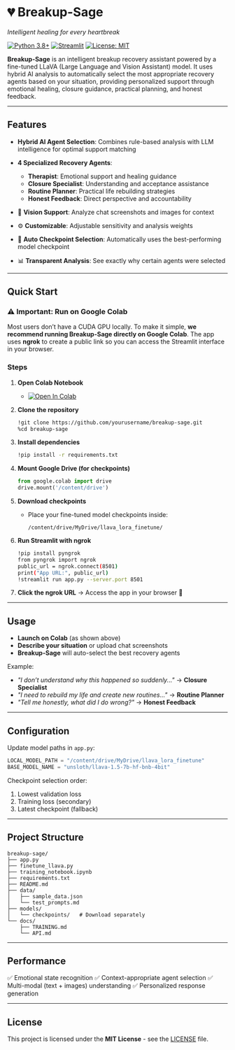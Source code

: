 # 💔 Breakup-Sage

*Intelligent healing for every heartbreak*

[![Python 3.8+](https://img.shields.io/badge/python-3.8+-blue.svg)](https://www.python.org/downloads/release/python-380/)
[![Streamlit](https://img.shields.io/badge/Streamlit-1.28+-red.svg)](https://streamlit.io/)
[![License: MIT](https://img.shields.io/badge/License-MIT-yellow.svg)](https://opensource.org/licenses/MIT)

**Breakup-Sage** is an intelligent breakup recovery assistant powered by a fine-tuned LLaVA (Large Language and Vision Assistant) model. It uses hybrid AI analysis to automatically select the most appropriate recovery agents based on your situation, providing personalized support through emotional healing, closure guidance, practical planning, and honest feedback.

---

## Features

* **Hybrid AI Agent Selection**: Combines rule-based analysis with LLM intelligence for optimal support matching
* **4 Specialized Recovery Agents**:

  * **Therapist**: Emotional support and healing guidance
  * **Closure Specialist**: Understanding and acceptance assistance
  * **Routine Planner**: Practical life rebuilding strategies
  * **Honest Feedback**: Direct perspective and accountability
* 📸 **Vision Support**: Analyze chat screenshots and images for context
* ⚙️ **Customizable**: Adjustable sensitivity and analysis weights
* 🔄 **Auto Checkpoint Selection**: Automatically uses the best-performing model checkpoint
* 📊 **Transparent Analysis**: See exactly why certain agents were selected

---

## Quick Start

### ⚠ Important: Run on Google Colab

Most users don’t have a CUDA GPU locally. To make it simple, **we recommend running Breakup-Sage directly on Google Colab**. The app uses **ngrok** to create a public link so you can access the Streamlit interface in your browser.

### Steps

1. **Open Colab Notebook**

   * [![Open In Colab](https://colab.research.google.com/assets/colab-badge.svg)](https://colab.research.google.com/github/yourusername/breakup-sage/blob/main/training_notebook.ipynb)

2. **Clone the repository**

   ```bash
   !git clone https://github.com/yourusername/breakup-sage.git
   %cd breakup-sage
   ```

3. **Install dependencies**

   ```bash
   !pip install -r requirements.txt
   ```

4. **Mount Google Drive (for checkpoints)**

   ```python
   from google.colab import drive
   drive.mount('/content/drive')
   ```

5. **Download checkpoints**

   * Place your fine-tuned model checkpoints inside:

     ```
     /content/drive/MyDrive/llava_lora_finetune/
     ```

6. **Run Streamlit with ngrok**

   ```bash
   !pip install pyngrok
   from pyngrok import ngrok
   public_url = ngrok.connect(8501)
   print("App URL:", public_url)
   !streamlit run app.py --server.port 8501
   ```

7. **Click the ngrok URL** → Access the app in your browser 🎉

---

## Usage

* **Launch on Colab** (as shown above)
* **Describe your situation** or upload chat screenshots
* **Breakup-Sage** will auto-select the best recovery agents

Example:

* *"I don’t understand why this happened so suddenly..."* → **Closure Specialist**
* *"I need to rebuild my life and create new routines..."* → **Routine Planner**
* *"Tell me honestly, what did I do wrong?"* → **Honest Feedback**

---

## Configuration

Update model paths in `app.py`:

```python
LOCAL_MODEL_PATH = "/content/drive/MyDrive/llava_lora_finetune"
BASE_MODEL_NAME = "unsloth/llava-1.5-7b-hf-bnb-4bit"
```

Checkpoint selection order:

1. Lowest validation loss
2. Training loss (secondary)
3. Latest checkpoint (fallback)

---

## Project Structure

```
breakup-sage/
├── app.py
├── finetune_llava.py
├── training_notebook.ipynb
├── requirements.txt
├── README.md
├── data/
│   ├── sample_data.json
│   └── test_prompts.md
├── models/
│   └── checkpoints/   # Download separately
└── docs/
    ├── TRAINING.md
    └── API.md
```

---

## Performance

✅ Emotional state recognition
✅ Context-appropriate agent selection
✅ Multi-modal (text + images) understanding
✅ Personalized response generation

---

## License

This project is licensed under the **MIT License** - see the [LICENSE](LICENSE) file.

